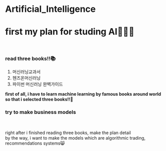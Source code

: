 # Artificial_Intelligence

# first my plan for studing AI👨🏻‍💻
<br>

### read three books!!📚
<ol>
  <li>머신러닝교과서</li>
  <li>헨즈온머신러닝</li>
  <li>파이썬 머신러닝 완벽가이드</li>
</ol>

<p>
<b>first of all, i have to learn machine learning by famous books around world so that i selected three books!!📖</b>
</p>


### try to make business models
<br>

right after i finished reading three books, make the plan detail<br>
by the way, i want to make the models which are algorithmic trading, recommendations systems😸
